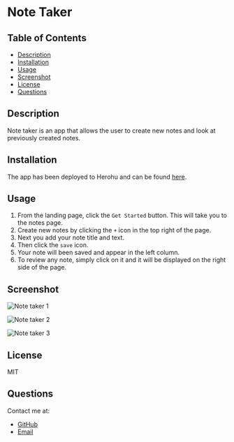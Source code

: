 # Note Taker

## Table of Contents

* [Description](#description)
* [Installation](#installation)
* [Usage](#usage)
* [Screenshot](#screenshot)
* [License](#license)
* [Questions](#question)

## Description

Note taker is an app that allows the user to create new notes and look at previously created notes. 

## Installation

The app has been deployed to Herohu and can be found [here](https://fathomless-escarpment-89711.herokuapp.com/).

## Usage

1. From the landing page, click the `Get Started` button. This will take you to the notes page. 
2. Create new notes by clicking the `+` icon in the top right of the page. 
3. Next you add your note title and text.
4. Then click the `save` icon. 
5. Your note will been saved and appear in the left column. 
6. To review any note, simply click on it and it will be displayed on the right side of the page. 

## Screenshot

![Note taker 1](https://murda02.github.io/wk11-note-taker/assets/img/screenshot1.png)

![Note taker 2](https://murda02.github.io/wk11-note-taker/assets/img/screenshot2.png)

![Note taker 3](https://murda02.github.io/wk11-note-taker/assets/img/screenshot3.png)

## License

MIT

## Questions
Contact me at:
* [GitHub](https://github.com/murda02)
* [Email](mailto:davelmurphy@zoho.com)